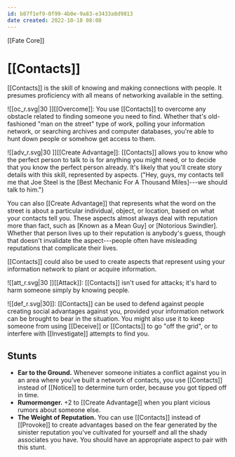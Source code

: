 ```yaml
---
id: b87f1ef9-0f99-4b0e-9a83-e3433a8d9813
date created: 2022-10-18 08:08
---
```


[[Fate Core]]

# [[Contacts]]

[[Contacts]] is the skill of knowing and making connections with people. It presumes proficiency with all means of networking available in the setting.

![[oc_r.svg|30 ]][[Overcome]]: You use [[Contacts]] to overcome any obstacle related to finding someone you need to find. Whether that's old-fashioned "man on the street" type of work, polling your information network, or searching archives and computer databases, you're able to hunt down people or somehow get access to them.

![[adv_r.svg|30 ]][[Create Advantage]]: [[Contacts]] allows you to know who the perfect person to talk to is for anything you might need, or to decide that you know the perfect person already. It's likely that you'll create story details with this skill, represented by aspects. ("Hey, guys, my contacts tell me that Joe Steel is the [Best Mechanic For A Thousand Miles]---we should talk to him.")

You can also [[Create Advantage]] that represents what the word on the street is about a particular individual, object, or location, based on what your contacts tell you. These aspects almost always deal with reputation more than fact, such as [Known as a Mean Guy] or [Notorious Swindler]. Whether that person lives up to their reputation is anybody's guess, though that doesn't invalidate the aspect---people often have misleading reputations that complicate their lives.

[[Contacts]] could also be used to create aspects that represent using your information network to plant or acquire information.

![[att_r.svg|30 ]][[Attack]]: [[Contacts]] isn't used for attacks; it's hard to harm someone simply by knowing people.

![[def_r.svg|30]]: [[Contacts]] can be used to defend against people creating social advantages against you, provided your information network can be brought to bear in the situation. You might also use it to keep someone from using [[Deceive]] or [[Contacts]] to go "off the grid", or to interfere with [[Investigate]] attempts to find you.

## Stunts

- **Ear to the Ground.** Whenever someone initiates a conflict against you in an area where you've built a network of contacts, you use [[Contacts]] instead of [[Notice]] to determine turn order, because you got tipped off in time.
- **Rumormonger.** +2 to [[Create Advantage]] when you plant vicious rumors about someone else.
- **The Weight of Reputation.** You can use [[Contacts]] instead of [[Provoke]] to create advantages based on the fear generated by the sinister reputation you've cultivated for yourself and all the shady associates you have. You should have an appropriate aspect to pair with this stunt.
